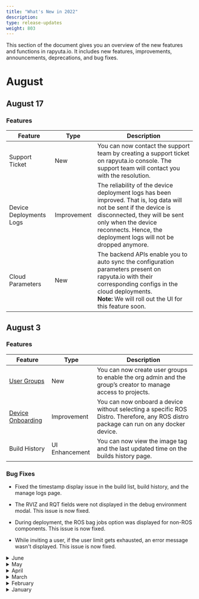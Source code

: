 ```yaml
---
title: "What's New in 2022"
description:
type: release-updates
weight: 803
---
```


This section of the document gives you an overview of the new features and functions in rapyuta.io. It includes new features, improvements, announcements, deprecations, and bug fixes.

# August

## August 17

### Features

| Feature | Type | Description |
| ------- | ---- | ----------- |
| Support Ticket | New | You can now contact the support team by creating a support ticket on rapyuta.io console. The support team will contact you with the resolution. |
| Device Deployments Logs | Improvement | The reliability of the device deployment logs has been improved. That is, log data will not be sent if the device is disconnected, they will be sent only when the device reconnects.  Hence, the deployment logs will not be dropped anymore. |
| Cloud Parameters | New | The backend APIs enable you to auto sync the configuration parameters present on rapyuta.io with their corresponding configs in the cloud deployments. <br> <b> Note:</b> We will roll out the UI for this feature soon.|

## August 3

### Features

| Feature | Type | Description |
| ------- | ---- | ----------- |
|[User Groups](/how-to-guides/account-management/managing-user-groups/) | New | You can now create user groups to enable the org admin and the group’s creator to manage access to projects.|
| [Device Onboarding](/3_how-tos/32_device-management/321_onboarding-a-device/) | Improvement | You can now onboard a device without selecting a specific ROS Distro. Therefore, any ROS distro package can run on any docker device. |
| Build History | UI Enhancement | You can now view the image tag and the last updated time on the builds history page.|

### Bug Fixes

* Fixed the timestamp display issue in the build list, build history, and the manage logs page.

* The RVIZ and RQT fields were not displayed in the debug environment modal. This issue is now fixed.

* During deployment, the ROS bag jobs option was displayed for non-ROS components. This issue is now fixed.

* While inviting a user, if the user limit gets exhausted, an error message wasn't displayed. This issue is now fixed.

<details>
  <summary>June</summary>

## June 23

### Features

| Feature | Type | Description |
| ------- | ---- | ----------- |
| [ROS2 Native Network](/5_deep-dives/53_networking-and-communication/535_ros-network-native/) | New | rapyuta.io now supports ROS2 distro ([foxy](/3_how-tos/34_networking-and-communication/ros-creating-routed-networks/)) and ROS2 Native Networks. |
| Build | Improvement | You can now update webhooks of an existing build. |
| Device Onboarding | Improvement | If the device onboarding fails, it now automatically retries. |

### Bug Fixes

* During the initial stages of Routed/Native network deployment on the cloud, it gets into transient DEP208/DEPE155 [<10s]. This error lasts for a brief period of time and clears once and when the provisioning and sync is complete. This issue is now fixed.

## June 01

### Features

| Feature | Type | Description |
| ------- | ---- | ----------- |
| [Rapyuta IO Metrics Collector](/5_deep-dives/54_tooling-and-debugging/545_user_metrics/#rapyuta-io-metrics-collector) | Improvement | The **Rapyuta IO Metrics Collector** is now available for all ROS device deployments. |

### Bug Fixes

* When a user searches for a file name in the table view of the Manage Device Logs page, the search results were reflected only on the current page and the search context was lost when the user navigated to a different page. This issue is now fixed.

</details>

<details>
  <summary>May</summary>

## May 25

### Features

| Feature | Type | Description |
| ------- | ----- | ---------- |
|Webviz support for ROS bag files  | New | You can now directly open the ROS bag files on the Webviz browser app. |
| [User Profiles](/how-to-guides/account-management/managing-user-profiles//#switch-between-organizations)| New | Users can now be a part of multiple organizations.|

### Bug Fixes

* Logs were overwritten while updating the docker deployment. This issue is now fixed.
* Users were unable to clone a package with device ROS bags added. This issue is now fixed.
* In the **Create Deployment** form, the **Add Cloud Voulme** button was enabled even if there aren't any disks. This issue is now fixed.
* On the deployment details page, on selecting the disk present in the dependency graph an error is thrown. This issue is now fixed.
*  When users cloned a package and changed the component runtime and executable type, the pages crashed. This issue is now fixed.
* While subscribing to topics that publish a numeric value on the device logs page, the page crashed. This issue is now fixed.
* Onboarding a device failed at times due to intermittent network fluctuations. We have now increased the retries to limit the number of failures.

## May 09

### Announcement

We are releasing internal changes to the rapyuta-agent and the deviceedge component. This affects the deployment details of the running deployments on **pre-installed devices**. Request you to re-provision the deployments to view the details. 
This change does not affect the running deployments on the **docker devices**.

### Features

| Feature | Type | Description |
| ------- | ----- | ---------- |
| [Managing User Profiles](/how-to-guides/account-management/managing-user-profiles/) | New | You can now do the following to manage your profile: <ul><li> Update your first and last name. </li> <li> Update your email address. </li> </ul> |
| [Cloud User Metrics](/5_deep-dives/54_tooling-and-debugging/545_user_metrics/#cloud-user-metrics) | New | rapyuta.io platform can now capture metrics from cloud deployments.|
|[Editing Secrets](/how-to-guides/account-management/setup-private-git-access/)| New | You can now edit your secret details.|
|Listing Pages UI Update| Improvement | UI has been updated for the following pages to maintain consistency with the new listing pages format:<ul><li> Deployments </li> <li> Networks </li> <li> Static Routes </li> <li> Debug Environment </li> <li> Projects </li> <li> Secrets </li> <li> Organization </li></ul>|

### Bug Fixes

* When the devices come online, the deviceedge component stopped while trying to pull the new version of the deviceedge component. This issue is now fixed.
* Deployment details page used to show duplicate error codes when multiple executables failed with the same error code. This issue is fixed now.

</details>


<details>
  <summary>April</summary>

## April 13

### Announcement

We are releasing internal changes to the device edge component. The device edge component on the device automatically restarts when the devices come online and the SQLite version gets upgraded to 3.38.0. 
This change does not affect the running deployments. 

## April 6

### Features

| Feature | Type | Description |
| ------- | ----- | ---------- |
| [Package Deployment](/3_how-tos/33_software-development/334_deploy-packages/) | New | You now have the flexibility to configure topics for each network. |
| [Package Deployment](/3_how-tos/33_software-development/334_deploy-packages/) | Improvement | You can now deploy a ROS package without a Routed/Native network.|
| Sign Up page | New | Following are the enhancements in the Sign Up page: <br> * A password visibility toggle has been added. <br> * A confirm password field has been added. |

### Bug Fixes

* While adding a device, **Python 2** version was unavailable in the dropdown list for non docker compose devices. This issue is now resolved.
* The instance names present in the **Shell Access** tab were truncated until the last character. This issue is now resolved.

</details>


<details>
  <summary>March</summary>

## March 16

### Features

| Feature | Type | Description |
| ------- | ----- | ---------- |
| [Package Deployment](/3_how-tos/33_software-development/334_deploy-packages/) | Improvement | You can now deploy packages with previous generation builds, in case the current build generation is in progress. |

### Bug Fixes

* Once the old deployment log files reached a certain size, the telegraf on device was not processing the new deployment log files. This issue is now fixed.

### SDK
**rapyuta.io Python SDK [1.1.0](/3_how-tos/35_tooling_and_debugging/rapyuta-io-python-sdk/#installation) released**

| Feature | Type | Description |
| ------- | ----- | ---------- |
| Build | Feature | We have now enabled support for triggering github workflow webhook once the build is complete. |

</details>



<details>
  <summary>February</summary>

## February 24

### Announcement

We are releasing internal changes to the rapyuta-agent. This affects the deployment details of the running deployments on Docker devices. Request you to re-provision the deployments to view the details.

## February 24

### Announcement

We are releasing internal changes to the rapyuta-agent. This affects the deployment details of the running deployments on Docker devices. Request you to re-provision the deployments to view the details.

## February 24

### Announcement

We are releasing internal changes to the rapyuta-agent. This affects the deployment details of the running deployments on Docker devices. Request you to re-provision the deployments to view the details.

## February 16

### Features

| Feature | Type | Description |
| ------- | ----- | ---------- |
| [System Metrics](/3_how-tos/35_tooling_and_debugging/358_metric_visualization/)| New | You can now graphically visualise system metrics for each device. The system metrics are now automatically subscribed when the device is successfully onboarded. |
| Disks | Improvement | The disks page automatically refreshes to fetch the latest statuses. |
| ROS topics | Deprecated | rapyuta.io now supports [User Metrics](/5_deep-dives/54_tooling-and-debugging/545_user_metrics/) to send custom metrics. The ROS topics on the device **Metrics** tab has been deprecated. |

### Bug Fixes

* **Mount Path** was not accepting the dot (".") character while deploying a package. This issue is now fixed.

## February 2

### Bug Fixes

* Fixed the last line clipping issue of the SSH device terminal.
* Fixed issue of propagating the right ROS version to the backend while cloning a package.
* Fixed issues with the sorting and filtering options present in the Manage log tab.
* When you download the logs and open the **Direct Link** tab, an option to copy the URL is present. The copied link was invalid. This issue is now fixed.

</details>


<details>
  <summary>January</summary>

## January 19

### Features

| Feature | Type | Description |
| ------- | ----- | ---------- |
| [Native Networks](/5_deep-dives/53_networking-and-communication/535_ros-network-native) | Improvement | If the package has no ROS settings then the Native Network will default to propagating everything. |
| [Native Networks](/5_deep-dives/53_networking-and-communication/535_ros-network-native) | Improvement | The mandatory prerequisite of setting config variable `network_interface` on the device for native network is removed. |
| Local Communication Broker | Deprecated | The Local communication broker package is now deprecated. |

### SDK
**rapyuta.io Python SDK [0.39.0](/3_how-tos/35_tooling_and_debugging/rapyuta-io-python-sdk/#installation) released**

| Feature | Type | Description |
| ------- | ----- | ---------- |
| Metrics | Deprecated | The Device.metrics(), Device.subscribe_metric(), Device.unsubscribe_metric() functions have been removed. |
| Local Communication Broker | Deprecated | The Local communication broker package is now removed. |

</details>